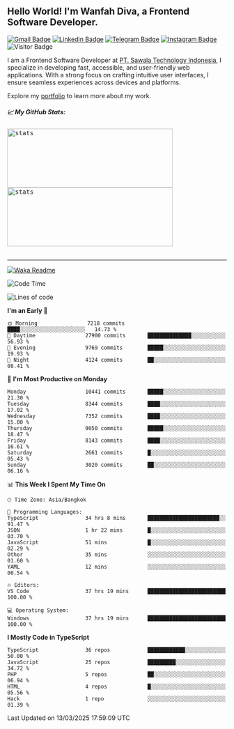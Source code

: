 ## Hello World! I'm Wanfah Diva, a Frontend Software Developer.

[![Gmail Badge](https://img.shields.io/badge/-Gmail-white?style=plastic&logo=Gmail&link=mailto:aditputrafirmansyah@gmail.com)](mailto:wanfahdivaa@gmail.com)
[![Linkedin Badge](https://img.shields.io/badge/-LinkedIn-blue?style=plastic&logo=Linkedin&link=https://www.linkedin.com/in/aditputrafirmansyah/)](https://www.linkedin.com/in/wanfahdiva/)
[![Telegram Badge](https://img.shields.io/badge/-Telegram-blue?style=plastic&logo=telegram&link=https://t.me/Adithya_13)](https://t.me/wanfahdiva)
[![Instagram Badge](https://img.shields.io/badge/-Instagram-white?style=plastic&logo=instagram&link=https://www.instagram.com/adithya_firmansyahputra/)](https://www.instagram.com/wnfhdva/)
![Visitor Badge](https://visitor-badge.laobi.icu/badge?page_id=wanfahdiva.wanfahdiva)

<p>
I am a Frontend Software Developer at <a href="https://sawala/tech" target="_blank">PT. Sawala Technology Indonesia</a>, I specialize in developing fast, accessible, and user-friendly web applications. With a strong focus on crafting intuitive user interfaces, I ensure seamless experiences across devices and platforms.

Explore my <a href="http://wanfahdiva-com.vercel.app/" target="_blank">portfolio</a> to learn more about my work.
</p>

<h5 align="left">
  
📈 **My GitHub Stats:**

</h5>

<div align="left">
<kbd>
  <img height="135em" width="380em" alt="stats" src="https://github-readme-stats-salesp07.vercel.app/api?username=wanfahdiva&count_private=true&show_icons=true&theme=react&rank_icon=github&border_radius=10&hide_title=true"></kbd>
</kbd>
<kbd>
    <img height="135em" width="380em" alt="stats" src="https://github-readme-activity-graph.vercel.app/graph?username=wanfahdiva&theme=react&hide_title=true"></kbd>
</div>

<br />

---

[![Waka Readme](https://github.com/wanfahdiva/wanfahdiva/actions/workflows/waka.yml/badge.svg)](https://github.com/wanfahdiva/wanfahdiva/actions/workflows/waka.yml)

<!--START_SECTION:waka-->
![Code Time](http://img.shields.io/badge/Code%20Time-1%2C809%20hrs%2055%20mins-blue)

![Lines of code](https://img.shields.io/badge/From%20Hello%20World%20I%27ve%20Written-22.8%20million%20lines%20of%20code-blue)

**I'm an Early 🐤** 

```text
🌞 Morning                7218 commits        ████░░░░░░░░░░░░░░░░░░░░░   14.73 % 
🌆 Daytime                27900 commits       ██████████████░░░░░░░░░░░   56.93 % 
🌃 Evening                9769 commits        █████░░░░░░░░░░░░░░░░░░░░   19.93 % 
🌙 Night                  4124 commits        ██░░░░░░░░░░░░░░░░░░░░░░░   08.41 % 
```
📅 **I'm Most Productive on Monday** 

```text
Monday                   10441 commits       █████░░░░░░░░░░░░░░░░░░░░   21.30 % 
Tuesday                  8344 commits        ████░░░░░░░░░░░░░░░░░░░░░   17.02 % 
Wednesday                7352 commits        ████░░░░░░░░░░░░░░░░░░░░░   15.00 % 
Thursday                 9050 commits        █████░░░░░░░░░░░░░░░░░░░░   18.47 % 
Friday                   8143 commits        ████░░░░░░░░░░░░░░░░░░░░░   16.61 % 
Saturday                 2661 commits        █░░░░░░░░░░░░░░░░░░░░░░░░   05.43 % 
Sunday                   3020 commits        ██░░░░░░░░░░░░░░░░░░░░░░░   06.16 % 
```


📊 **This Week I Spent My Time On** 

```text
🕑︎ Time Zone: Asia/Bangkok

💬 Programming Languages: 
TypeScript               34 hrs 8 mins       ███████████████████████░░   91.47 % 
JSON                     1 hr 22 mins        █░░░░░░░░░░░░░░░░░░░░░░░░   03.70 % 
JavaScript               51 mins             █░░░░░░░░░░░░░░░░░░░░░░░░   02.29 % 
Other                    35 mins             ░░░░░░░░░░░░░░░░░░░░░░░░░   01.60 % 
YAML                     12 mins             ░░░░░░░░░░░░░░░░░░░░░░░░░   00.54 % 

🔥 Editors: 
VS Code                  37 hrs 19 mins      █████████████████████████   100.00 % 

💻 Operating System: 
Windows                  37 hrs 19 mins      █████████████████████████   100.00 % 
```

**I Mostly Code in TypeScript** 

```text
TypeScript               36 repos            ████████████░░░░░░░░░░░░░   50.00 % 
JavaScript               25 repos            █████████░░░░░░░░░░░░░░░░   34.72 % 
PHP                      5 repos             ██░░░░░░░░░░░░░░░░░░░░░░░   06.94 % 
HTML                     4 repos             █░░░░░░░░░░░░░░░░░░░░░░░░   05.56 % 
Hack                     1 repo              ░░░░░░░░░░░░░░░░░░░░░░░░░   01.39 % 
```




 Last Updated on 13/03/2025 17:59:09 UTC
<!--END_SECTION:waka-->

